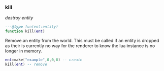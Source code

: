 ### kill

_destroy entity_

```lua
---@type fun(ent:entity)
function kill(ent)
```

Remove an entity from the world. This must be called if an entity is dropped as their is currently no way for the renderer to know the lua instance is no longer in memory.

```lua
ent=make("example",0,0,0) -- create
kill(ent) -- remove
```
